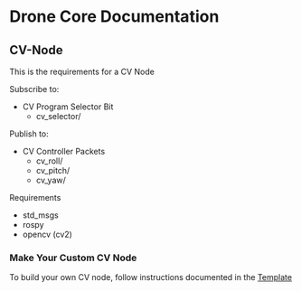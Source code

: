 # Drone Core Documentation

## CV-Node
This is the requirements for a CV Node

Subscribe to:
- CV Program Selector Bit
    - cv_selector/<UID>

Publish to:
- CV Controller Packets
    - cv_roll/<UID>
    - cv_pitch/<UID>
    - cv_yaw/<UID>

Requirements
- std_msgs
- rospy
- opencv (cv2)
    
### Make Your Custom CV Node
To build your own CV node, follow instructions documented in the [Template](https://github.com/mh-embed/drone-cv-template)
